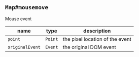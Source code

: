 ## `Map#mousemove`

Mouse event


| name | type | description |
| ---- | ---- | ----------- |
| `point` | `Point` | the pixel location of the event |
| `originalEvent` | `Event` | the original DOM event |




